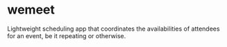 # wemeet
Lightweight scheduling app that coordinates the availabilities of attendees for an event, be it repeating or otherwise.
